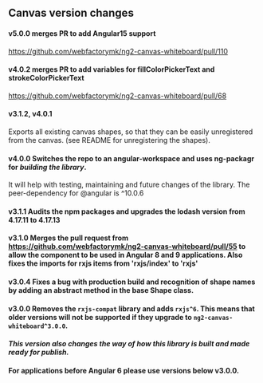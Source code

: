 
## Canvas version changes

#### v5.0.0 merges PR to add Angular15 support
https://github.com/webfactorymk/ng2-canvas-whiteboard/pull/110

#### v4.0.2 merges PR to add variables for fillColorPickerText and strokeColorPickerText
https://github.com/webfactorymk/ng2-canvas-whiteboard/pull/68

#### v3.1.2, v4.0.1
Exports all existing canvas shapes, so that they can be easily unregistered from the canvas. (see README for unregistering the shapes).

#### v4.0.0 Switches the repo to an angular-workspace and uses ng-packagr for *building the library*.
 
 It will help with testing, maintaining and future changes of the library. The peer-dependency for @angular is ^10.0.6

#### v3.1.1 Audits the npm packages and upgrades the lodash version from 4.17.11 to 4.17.13

#### v3.1.0 Merges the pull request from https://github.com/webfactorymk/ng2-canvas-whiteboard/pull/55 to allow the component to be used in Angular 8 and 9 applications. Also fixes the imports for rxjs items from 'rxjs/index' to 'rxjs'

#### v3.0.4 Fixes a bug with production build and recognition of shape names by adding an abstract method in the base Shape class.

#### v3.0.0 Removes the `rxjs-compat` library and adds `rxjs^6`. This means that older versions will not be supported if they upgrade to `ng2-canvas-whiteboard^3.0.0`.
#### *This version also changes the way of how this library is built and made ready for publish.*

#### For applications before Angular 6 please use versions below v3.0.0.
#
